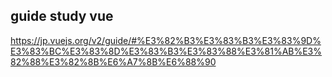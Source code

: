 ## guide study vue

https://jp.vuejs.org/v2/guide/#%E3%82%B3%E3%83%B3%E3%83%9D%E3%83%BC%E3%83%8D%E3%83%B3%E3%83%88%E3%81%AB%E3%82%88%E3%82%8B%E6%A7%8B%E6%88%90
